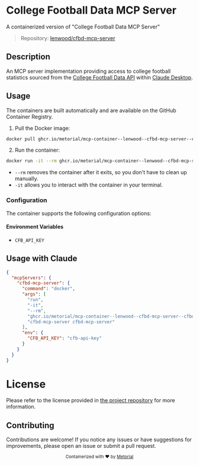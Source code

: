 
# College Football Data MCP Server

A containerized version of "College Football Data MCP Server"

> Repository: [lenwood/cfbd-mcp-server](https://github.com/lenwood/cfbd-mcp-server)

## Description

An MCP server implementation providing access to college football statistics sourced from the [College Football Data API](https://collegefootballdata.com/) within [Claude Desktop](https://claude.ai/download).


## Usage

The containers are built automatically and are available on the GitHub Container Registry.

1. Pull the Docker image:

```bash
docker pull ghcr.io/metorial/mcp-container--lenwood--cfbd-mcp-server--cfbd-mcp-server
```

2. Run the container:

```bash
docker run -it --rm ghcr.io/metorial/mcp-container--lenwood--cfbd-mcp-server--cfbd-mcp-server cfbd-mcp-server
```

- `--rm` removes the container after it exits, so you don't have to clean up manually.
- `-it` allows you to interact with the container in your terminal.


### Configuration

The container supports the following configuration options:




#### Environment Variables

- `CFB_API_KEY`




## Usage with Claude

```json
{
  "mcpServers": {
    "cfbd-mcp-server": {
      "command": "docker",
      "args": [
        "run",
        "-it",
        "--rm",
        "ghcr.io/metorial/mcp-container--lenwood--cfbd-mcp-server--cfbd-mcp-server",
        "cfbd-mcp-server cfbd-mcp-server"
      ],
      "env": {
        "CFB_API_KEY": "cfb-api-key"
      }
    }
  }
}
```

# License

Please refer to the license provided in [the project repository](https://github.com/lenwood/cfbd-mcp-server) for more information.

## Contributing

Contributions are welcome! If you notice any issues or have suggestions for improvements, please open an issue or submit a pull request.

<div align="center">
  <sub>Containerized with ❤️ by <a href="https://metorial.com">Metorial</a></sub>
</div>
  